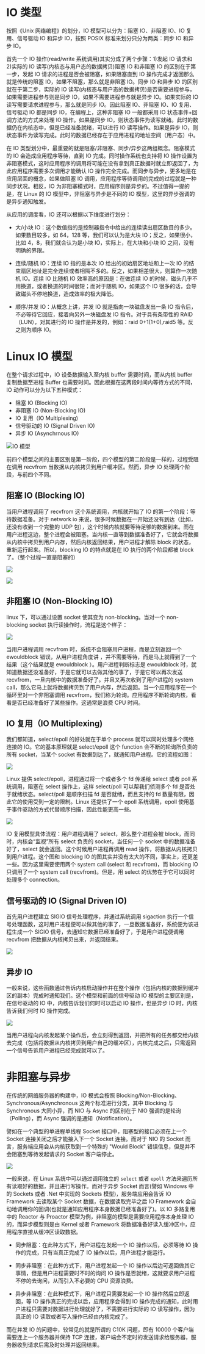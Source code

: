 # IO 类型

按照《Unix 网络编程》的划分，IO 模型可以分为：阻塞 IO、非阻塞 IO、IO 复用、信号驱动 IO 和异步 IO，按照 POSIX 标准来划分只分为两类：同步 IO 和异步 IO。

首先一个 IO 操作(read/write 系统调用)其实分成了两个步骤：1)发起 IO 请求和 2)实际的 IO 读写(内核态与用户态的数据拷贝)阻塞 IO 和非阻塞 IO 的区别在于第一步，发起 IO 请求的进程是否会被阻塞，如果阻塞直到 IO 操作完成才返回那么就是传统的阻塞 IO，如果不阻塞，那么就是非阻塞 IO。同步 IO 和异步 IO 的区别就在于第二步，实际的 IO 读写(内核态与用户态的数据拷贝)是否需要进程参与，如果需要进程参与则是同步 IO，如果不需要进程参与就是异步 IO。如果实际的 IO 读写需要请求进程参与，那么就是同步 IO。因此阻塞 IO、非阻塞 IO、IO 复用、信号驱动 IO 都是同步 IO，在编程上，这种非阻塞 IO 一般都采用 IO 状态事件+回调方法的方式来处理 IO 操作。如果是同步 IO，则状态事件为读写就绪。此时的数据仍在内核态中，但是已经准备就绪，可以进行 IO 读写操作。如果是异步 IO，则状态事件为读写完成。此时的数据已经存在于应用进程的地址空间（用户态）中。

在 IO 类型划分中，最重要的就是阻塞/非阻塞、同步/异步这两组概念。阻塞模式的 IO 会造成应用程序等待，直到 IO 完成。同时操作系统也支持将 IO 操作设置为非阻塞模式，这时应用程序的调用将可能在没有拿到真正数据时就立即返回了，为此应用程序需要多次调用才能确认 IO 操作完全完成。而同步与异步，更多地是在应用层面的概念，如果做阻塞 IO 调用，应用程序等待调用的完成的过程就是一种同步状况。相反，IO 为非阻塞模式时，应用程序则是异步的。不过值得一提的是，在 Linux 的 IO 模型中，非阻塞与异步是不同的 IO 模型，这里的异步强调的是异步通知触发。

从应用的调度看，IO 还可以根据以下维度进行划分：

- 大/小块 IO：这个数值指的是控制器指令中给出的连续读出扇区数目的多少。如果数目较多，如 64，128 等，我们可以认为是大块 IO；反之，如果很小，比如 4，8，我们就会认为是小块 IO，实际上，在大块和小块 IO 之间，没有明确的界限。

- 连续/随机 IO：连续 IO 指的是本次 IO 给出的初始扇区地址和上一次 IO 的结束扇区地址是完全连续或者相隔不多的。反之，如果相差很大，则算作一次随机 IO。连续 IO 比随机 IO 效率高的原因是：在做连续 IO 的时候，磁头几乎不用换道，或者换道的时间很短；而对于随机 IO，如果这个 IO 很多的话，会导致磁头不停地换道，造成效率的极大降低。

- 顺序/并发 IO：从概念上讲，并发 IO 就是指向一块磁盘发出一条 IO 指令后，不必等待它回应，接着向另外一块磁盘发 IO 指令。对于具有条带性的 RAID（LUN），对其进行的 IO 操作是并发的，例如：raid 0+1(1+0),raid5 等。反之则为顺序 IO。

# Linux IO 模型

在整个请求过程中，IO 设备数据输入至内核 buffer 需要时间，而从内核 buffer 复制数据至进程 Buffer 也需要时间。因此根据在这两段时间内等待方式的不同，IO 动作可以分为以下五种模式：

- 阻塞 IO (Blocking IO)
- 非阻塞 IO (Non-Blocking IO)
- IO 复用（IO Multiplexing)
- 信号驱动的 IO (Signal Driven IO)
- 异步 IO (Asynchrnous IO)

![IO 模型](https://i.postimg.cc/wvr0DwLQ/image.png)

前四个模型之间的主要区别是第一阶段，四个模型的第二阶段是一样的，过程受阻在调用 recvfrom 当数据从内核拷贝到用户缓冲区。然而，异步 IO 处理两个阶段，与前四个不同。

## 阻塞 IO (Blocking IO)

当用户进程调用了 recvfrom 这个系统调用，内核就开始了 IO 的第一个阶段：等待数据准备。对于 network io 来说，很多时候数据在一开始还没有到达（比如，还没有收到一个完整的 UDP 包），这个时候内核就要等待足够的数据到来。而在用户进程这边，整个进程会被阻塞。当内核一直等到数据准备好了，它就会将数据从内核中拷贝到用户内存，然后内核返回结果，用户进程才解除 block 的状态，重新运行起来。所以，blocking IO 的特点就是在 IO 执行的两个阶段都被 block 了。（整个过程一直是阻塞的）

![](https://i.postimg.cc/SxZTyQRP/image.png)

![](https://i.postimg.cc/0yJCQP6y/image.png)

## 非阻塞 IO (Non-Blocking IO)

linux 下，可以通过设置 socket 使其变为 non-blocking。当对一个 non-blocking socket 执行读操作时，流程是这个样子：

![](https://i.postimg.cc/bJ192qYp/image.png)

当用户进程调用 recvfrom 时，系统不会阻塞用户进程，而是立刻返回一个 ewouldblock 错误，从用户进程角度讲 ，并不需要等待，而是马上就得到了一个结果（这个结果就是 ewouldblock ）。用户进程判断标志是 ewouldblock 时，就知道数据还没准备好，于是它就可以去做其他的事了，于是它可以再次发送 recvfrom，一旦内核中的数据准备好了。并且又再次收到了用户进程的 system call，那么它马上就将数据拷贝到了用户内存，然后返回。当一个应用程序在一个循环里对一个非阻塞调用 recvfrom，我们称为轮询。应用程序不断轮询内核，看看是否已经准备好了某些操作。这通常是浪费 CPU 时间。

## IO 复用（IO Multiplexing)

我们都知道，select/epoll 的好处就在于单个 process 就可以同时处理多个网络连接的 IO。它的基本原理就是 select/epoll 这个 function 会不断的轮询所负责的所有 socket，当某个 socket 有数据到达了，就通知用户进程。它的流程如图：

![](https://i.postimg.cc/52vyJys4/image.png)

Linux 提供 select/epoll，进程通过将一个或者多个 fd 传递给 select 或者 poll 系统调用，阻塞在 select 操作上，这样 select/poll 可以帮我们侦测多个 fd 是否处于就绪状态。select/poll 是顺序扫描 fd 是否就绪，而且支持的 fd 数量有限，因此它的使用受到一定的限制。Linux 还提供了一个 epoll 系统调用，epoll 使用基于事件驱动的方式代替顺序扫描，因此性能更高一些。

![](https://i.postimg.cc/TwTjCbtK/image.png)

IO 复用模型具体流程：用户进程调用了 select，那么整个进程会被 block，而同时，内核会“监视”所有 select 负责的 socket，当任何一个 socket 中的数据准备好了，select 就会返回。这个时候用户进程再调用 read 操作，将数据从内核拷贝到用户进程。这个图和 blocking IO 的图其实并没有太大的不同，事实上，还更差一些。因为这里需要使用两个
system call (select 和 recvfrom)，而 blocking IO 只调用了一个 system call (recvfrom)。但是，用 select 的优势在于它可以同时处理多个 connection。

## 信号驱动的 IO (Signal Driven IO)

首先用户进程建立 SIGIO 信号处理程序，并通过系统调用 sigaction 执行一个信号处理函数，这时用户进程便可以做其他的事了，一旦数据准备好，系统便为该进程生成一个 SIGIO 信号，去通知它数据已经准备好了，于是用户进程便调用 recvfrom 把数据从内核拷贝出来，并返回结果。

![](https://i.postimg.cc/pLNVsxRg/image.png)

## 异步 IO

一般来说，这些函数通过告诉内核启动操作并在整个操作（包括内核的数据到缓冲区的副本）完成时通知我们。这个模型和前面的信号驱动 IO 模型的主要区别是，在信号驱动的 IO 中，内核告诉我们何时可以启动 IO 操作，但是异步 IO 时，内核告诉我们何时 IO 操作完成。

![](https://i.postimg.cc/GtywD889/image.png)

当用户进程向内核发起某个操作后，会立刻得到返回，并把所有的任务都交给内核去完成（包括将数据从内核拷贝到用户自己的缓冲区），内核完成之后，只需返回一个信号告诉用户进程已经完成就可以了。

# 非阻塞与异步

在传统的网络服务器的构建中，IO 模式会按照 Blocking/Non-Blocking、Synchronous/Asynchronous 这两个标准进行分类，其中 Blocking 与 Synchronous 大同小异，而 NIO 与 Async 的区别在于 NIO 强调的是轮询（Polling），而 Async 强调的是通知（Notification）。

譬如在一个典型的单进程单线程 Socket 接口中，阻塞型的接口必须在上一个 Socket 连接关闭之后才能接入下一个 Socket 连接。而对于 NIO 的 Socket 而言，服务端应用会从内核获取到一个特殊的 "Would Block" 错误信息，但是并不会阻塞到等待发起请求的 Socket 客户端停止。

![](https://i.postimg.cc/wx4t0D8f/image.png)

一般来说，在 Linux 系统中可以通过调用独立的 `select` 或者 `epoll` 方法来遍历所有读取好的数据，并且进行写操作。而对于异步 Socket 而言(譬如 Windows 中的 Sockets 或者 .Net 中实现的 Sockets 模型)，服务端应用会告诉 IO Framework 去读取某个 Socket 数据，在数据读取完毕之后 IO Framework 会自动地调用你的回调(也就是通知应用程序本身数据已经准备好了)。以 IO 多路复用中的 Reactor 与 Proactor 模型为例，非阻塞的模型是需要应用程序本身处理 IO 的，而异步模型则是由 Kernel 或者 Framework 将数据准备好读入缓冲区中，应用程序直接从缓冲区读取数据。

- 同步阻塞：在此种方式下，用户进程在发起一个 IO 操作以后，必须等待 IO 操作的完成，只有当真正完成了 IO 操作以后，用户进程才能运行。

- 同步非阻塞：在此种方式下，用户进程发起一个 IO 操作以后边可返回做其它事情，但是用户进程需要时不时的询问 IO 操作是否就绪，这就要求用户进程不停的去询问，从而引入不必要的 CPU 资源浪费。

- 异步非阻塞：在此种模式下，用户进程只需要发起一个 IO 操作然后立即返回，等 IO 操作真正的完成以后，应用程序会得到 IO 操作完成的通知，此时用户进程只需要对数据进行处理就好了，不需要进行实际的 IO 读写操作，因为真正的 IO 读取或者写入操作已经由内核完成了。

而在并发 IO 的问题中，较常见的就是所谓的 C10K 问题，即有 10000 个客户端需要连上一个服务器并保持 TCP 连接，客户端会不定时的发送请求给服务器，服务器收到请求后需及时处理并返回结果。
